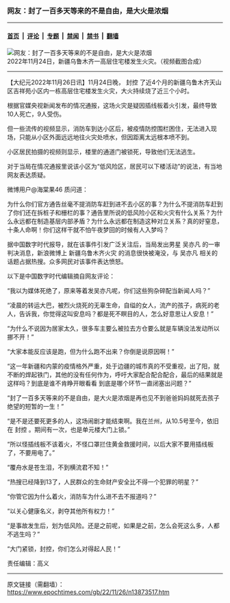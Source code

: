 ### 网友：封了一百多天等来的不是自由，是大火是浓烟

---

#### [首页](../../../..?n13873517) &nbsp;|&nbsp; [评论](../../../../../epoch-comment?n13873517) &nbsp;|&nbsp; [专题](../../../../../epoch-special?n13873517) &nbsp;|&nbsp; [禁闻](../../../../../epoch-news?n13873517) &nbsp;|&nbsp; [禁书](../../../../../books?n13873517) &nbsp;|&nbsp; [翻墙](https://github.com/gfw-breaker/nogfw/blob/master/README.md?n13873517)


<div><img alt="网友：封了一百多天等来的不是自由，是大火是浓烟" class="attachment-djy_600_400 size-djy_600_400 wp-post-image" src="https://i.epochtimes.com/assets/uploads/2022/11/id13873535-wulumuqi-1.png"/>
<div class="caption">
 2022年11月24日，新疆乌鲁木齐一高层住宅楼发生火灾。（视频截图合成）
</div></div><hr/><div class="post_content" id="artbody" itemprop="articleBody">
 <!-- article content begin -->
 <p>
  【大纪元2022年11月26日讯】11月24日晚，
  <ok href="https://www.epochtimes.com/gb/tag/%E5%B0%81%E6%8E%A7.html">
   封控
  </ok>
  了近4个月的新疆乌鲁木齐天山区吉祥苑小区内一栋高层住宅楼发生火灾，大火持续烧了近三个小时。
 </p>
 <p>
  根据官媒央视新闻发布的情况通报，这场火灾是疑因插线板着火引发，最终导致10人死亡，9人受伤。
 </p>
 <p>
  但一些流传的视频显示，消防车到达小区后，被疫情防控围栏困住，无法进入现场，只能从小区外面远远地往火灾处喷水，但因距离太远根本喷不到。
 </p>
 <p>
  小区居民拍摄的视频则显示，楼里的通道门被锁死，导致他们无法逃生。
 </p>
 <p>
  对于当局在情况通报里说该小区为“低风险区，居民可以下楼活动”的说法，有当地网友表达质疑。
 </p>
 <p>
  微博用户@海棠果46 质问道：
 </p>
 <p>
  为什么你们官方通告丝毫不提消防车赶到进不去小区的事？为什么不提消防车赶到了你们还在拆桩子和栅栏的事？通告里所说的低风险小区和火灾有什么关系？为什么永远都在制造基层内部矛盾？为什么永远都在制造这种对立关系？真的好窒息，十条人命啊！你们这样干就不怕午夜梦回的时候有人入梦吗？
 </p>
 <p>
  据中国数字时代报导，就在该事件引发广泛关注后，当局发出男星
  <ok href="https://www.epochtimes.com/gb/tag/%E5%90%B4%E4%BA%A6%E5%87%A1.html">
   吴亦凡
  </ok>
  的一审判决消息，新浪微博上
  <ok href="https://www.epochtimes.com/gb/tag/%E6%96%B0%E7%96%86%E4%B9%8C%E9%B2%81%E6%9C%A8%E9%BD%90%E7%81%AB%E7%81%BE.html">
   新疆乌鲁木齐火灾
  </ok>
  的消息很快被淹没，与
  <ok href="https://www.epochtimes.com/gb/tag/%E5%90%B4%E4%BA%A6%E5%87%A1.html">
   吴亦凡
  </ok>
  相关的话题占据热搜。众多网民对该事件表达愤怒。
 </p>
 <p>
  以下是中国数字时代编辑摘自网友评论：
 </p>
 <p>
  “我以为媒体死绝了，原来等着发吴亦凡呢，你们这些狗杂碎配当新闻人吗？”
 </p>
 <p>
  “凌晨的转运大巴，被烈火烧死的无辜生命，自缢的女人，流产的孩子，病死的老人，告诉我，你觉得这叫安息吗？都是死不瞑目的人，怎么好意思让人安息！”
 </p>
 <p>
  “为什么不说因为居家太久，很多车主要么被拉去方仓要么就是车辆没法发动所以挪不开！”
 </p>
 <p>
  “大家本能反应该是跑，但为什么跑不出来？你倒是说原因啊！”
 </p>
 <p>
  “这一年新疆和内蒙的疫情格外严重，处于边疆的城市真的不受重视，出了阳，就不断的焊起铁门，其他的没有任何作为，呼吁大家配合配合配合，最后的结果就是这样吗？到底是谁不肯睁开眼看看 到底是哪个环节一直闭塞出问题？”
 </p>
 <p>
  “封了一百多天等来的不是自由，是大火是浓烟是再也见不到爸爸妈妈就死去孩子绝望的短暂的一生！”
 </p>
 <p>
  “是不是还要死更多的人，这场闹剧才能结束啊。我在兰州，从10.5号至今，依旧在
  <ok href="https://www.epochtimes.com/gb/tag/%E5%B0%81%E6%8E%A7.html">
   封控
  </ok>
  。期间有一次，也是单元楼大门上锁。”
 </p>
 <p>
  “所以怪插线板不该着火，不怪口罩拦住黄金救援时间，以后大家不要用插线板了，不要用电了。”
 </p>
 <p>
  “覆舟水是苍生泪，不到横流君不知！”
 </p>
 <p>
  “热搜已经降到13了，人民群众的生命财产安全比不得一个犯罪的明星？”
 </p>
 <p>
  “你管它因为什么着火，消防车为什么进不去不报道吗？”
 </p>
 <p>
  “以关心健康名义，剥夺其他所有权力！”
 </p>
 <p>
  “是事故发生后，划为低风险。还是之前呢，如果是之前，怎么会死这么多，人都不逃生吗？”
 </p>
 <p>
  “大门紧锁，封控，你们怎么对得起人民！”
 </p>
 <p>
  责任编辑：高义
 </p>
 <!-- article content end -->
 <div id="below_article_ad">
 </div>
</div>


---

原文链接（需翻墙）：https://www.epochtimes.com/gb/22/11/26/n13873517.htm